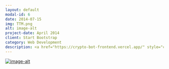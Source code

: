 ```yaml
---
layout: default
modal-id: 6
date: 2014-07-15
img: TTM.png
alt: image-alt
project-date: April 2014
client: Start Bootstrap
category: Web Development
description: <a href="https://crypto-bot-frontend.vercel.app/" style="color: blue;">To The Moon (TTM)</a>은 머신러닝의 강화 학습을 이용하여 비트코인 투자 시뮬레이터입니다. TTM은 머신러닝 팀과 웹개발 팀의 협업 프로젝트로 머신러닝 기술을 웹을 통하여 시각화 한 프로젝트입니다. 이처럼 프로젝트 팀에서 두 팀이 서로 협업하여 작품을 만들 수 있습니다.
---
```


[![image-alt](TTM.png)](https://crypto-bot-frontend.vercel.app/)